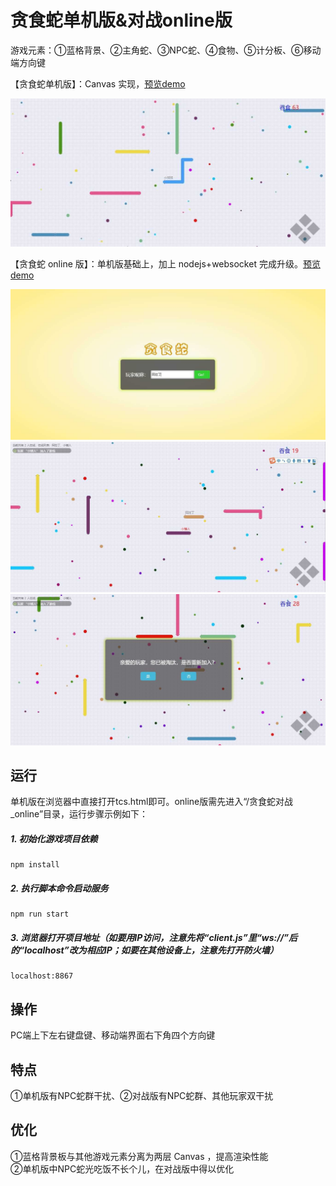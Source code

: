 # 贪食蛇单机版&对战online版
游戏元素：①蓝格背景、②主角蛇、③NPC蛇、④食物、⑤计分板、⑥移动端方向键

【贪食蛇单机版】：Canvas 实现，<a target="_blank" href="https://albertlebron.github.io/tanshishe/%E8%B4%AA%E9%A3%9F%E8%9B%87_%E5%8D%95%E6%9C%BA%E7%89%88/tcs.html">预览demo</a><br>

<img alt="游戏截图加载中..." src="images/tcs_%E6%B8%B8%E6%88%8F%E6%88%AA%E5%9B%BE.JPG" />

【贪食蛇 online 版】：单机版基础上，加上 nodejs+websocket 完成升级。<a target="_blank" href="http://119.3.144.14:8867">预览demo</a><br>

<img alt="游戏截图加载中..." src="images/tcs_online%E6%B8%B8%E6%88%8F%E6%88%AA%E5%9B%BE1.JPG" />
<img alt="游戏截图加载中..." src="images/tcs_online%E6%B8%B8%E6%88%8F%E6%88%AA%E5%9B%BE2.JPG" />
<img alt="游戏截图加载中..." src="images/tcs_online%E6%B8%B8%E6%88%8F%E6%88%AA%E5%9B%BE3.JPG" />

## 运行
单机版在浏览器中直接打开tcs.html即可。online版需先进入“/贪食蛇对战_online”目录，运行步骤示例如下：<br>
##### 1. 初始化游戏项目依赖<br>
    npm install
##### 2. 执行脚本命令启动服务<br>
    npm run start
##### 3. 浏览器打开项目地址（如要用IP访问，注意先将“client.js”里“ws://”后的“localhost”改为相应IP；如要在其他设备上，注意先打开防火墙）
    localhost:8867

## 操作
PC端上下左右键盘键、移动端界面右下角四个方向键

## 特点
①单机版有NPC蛇群干扰、②对战版有NPC蛇群、其他玩家双干扰

## 优化
①蓝格背景板与其他游戏元素分离为两层 Canvas ，提高渲染性能<br>②单机版中NPC蛇光吃饭不长个儿，在对战版中得以优化

